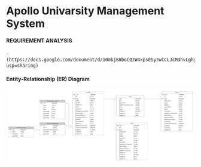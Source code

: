 # Apollo Univarsity Management System

#### REQUIREMENT ANALYSIS
    - (https://docs.google.com/document/d/10mkjS8boCQzW4xpsESyzwCCLJcM3hvLghyD_TeXPBx0/edit?usp=sharing)

#### Entity-Relationship (ER) Diagram

   ![UPDATED ER DIAGRAM](./Final.png)